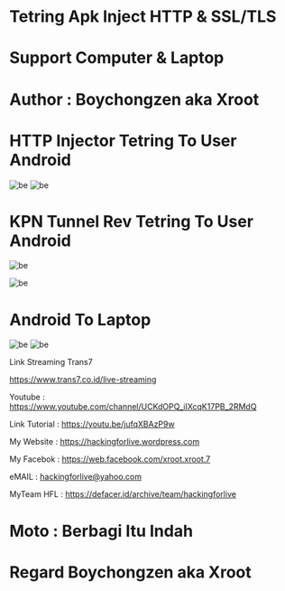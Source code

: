 # Tetring Apk Inject HTTP & SSL/TLS

# Support Computer & Laptop

# Author : Boychongzen aka Xroot

# HTTP Injector Tetring To User Android

![be](https://raw.githubusercontent.com/boychongzen18/tetring_all_apk_inject/main/hostshare.jpg) 
![be](https://raw.githubusercontent.com/boychongzen18/tetring_all_apk_inject/main/hospot.jpg)

# KPN Tunnel Rev Tetring To User Android

![be](https://raw.githubusercontent.com/boychongzen18/tetring_all_apk_inject/main/kpn.jpg) 

![be](https://raw.githubusercontent.com/boychongzen18/tetring_all_apk_inject/main/andro1.jpg)

# Android To Laptop
![be](https://raw.githubusercontent.com/boychongzen18/tetring_all_apk_inject/main/usb.jpg)
![be](https://raw.githubusercontent.com/boychongzen18/tetring_all_apk_inject/main/laptop.jpg)

Link Streaming Trans7

https://www.trans7.co.id/live-streaming


Youtube       : https://www.youtube.com/channel/UCKdOPQ_iIXcqK17PB_2RMdQ

Link Tutorial : https://youtu.be/jufqXBAzP9w

My Website    : https://hackingforlive.wordpress.com

My Facebok    : https://web.facebook.com/xroot.xroot.7

eMAIL         : hackingforlive@yahoo.com      

MyTeam HFL    : https://defacer.id/archive/team/hackingforlive

# Moto : Berbagi Itu Indah

# Regard Boychongzen aka Xroot


